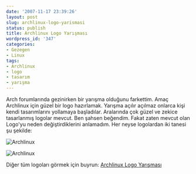 ```yaml
---
date: '2007-11-17 23:39:26'
layout: post
slug: archlinux-logo-yarismasi
status: publish
title: Archlinux Logo Yarışması
wordpress_id: '347'
categories:
- Gezegen
- Linux
tags:
- Archlinux
- logo
- tasarım
- yarışma
---
```


Arch forumlarında gezinirken bir yarışma olduğunu farkettim. Amaç Archlinux için güzel bir logo hazırlamak. Yarışma açılır açılmaz onlarca kişi kendi tasarımlarını yollamaya başladılar. Aralarında çok güzel ve zekice tasarlanmış logolar mevcut. Ben şahsen beğendim. Fakat zaten mevcut olan Logo'yu neden değiştirdiklerini anlamadım. Her neyse logolardan iki tanesi şu şekilde:

![Archlinux](http://www.elfenbeinturm.cc/downloads/archlogo/archlogo2_textbelow.png)

![Archlinux](http://hem.bredband.net/northernlights2/archlogo.png)

Diğer tüm logoları görmek için buyrun: [Archlinux Logo Yarışması](http://bbs.archlinux.org/viewtopic.php?id=39046&p=1)






